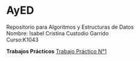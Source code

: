 # AyED
Repositorio para Algoritmos y Estructuras de Datos  
Nombre: Isabel Cristina Custodio Garrido  
Curso:K1043  
  
**Trabajos Prácticos**
[Trabajo Práctico N°1](01-CalcularPi/readme.md)

